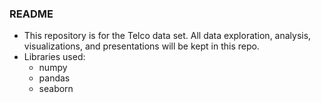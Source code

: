 ### README

- This repository is for the Telco data set. All data exploration, analysis, visualizations, and presentations will be kept in this repo.
- Libraries used:
    - numpy
    - pandas
    - seaborn